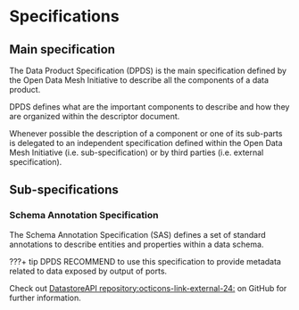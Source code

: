 # Specifications

## Main specification
The Data Product Specification (DPDS) is the main specification defined by the Open Data Mesh Initiative to describe all the components of a data product. 

DPDS defines what are the important components to describe and how they are organized within the descriptor document. 

Whenever possible the description of a component or one of its sub-parts is delegated to an independent specification defined within the Open Data Mesh Initiative (i.e. sub-specification) or by third parties (i.e. external specification).

## Sub-specifications

### Schema Annotation Specification
The Schema Annotation Specification (SAS) defines a set of standard annotations to describe entities and properties within a data schema.

???+ tip
    DPDS RECOMMEND to use this specification to provide metadata related to data exposed by output of ports.

Check out <a href="https://github.com/opendatamesh-initiative/odm-specification-datastoreapi" target="_blank">DatastoreAPI repository:octicons-link-external-24:</a> on GitHub for further information.